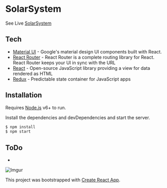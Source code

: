 # SolarSystem


See Live [SolarSystem](https://chriswiles.github.io/SolarSystem)


## Tech

- [Material UI](http://www.material-ui.com/) - Google's material design UI components built with React.
- [React Router](https://github.com/ReactTraining/react-router/tree/master/docs) - React Router is a complete routing library for React. React Router keeps your UI in sync with the URL
- [React](https://facebook.github.io/react/docs/getting-started.html) - Open-source JavaScript library providing a view for data rendered as HTML
- [Redux](https://github.com/reactjs/redux) - Predictable state container for JavaScript apps

## Installation

Requires [Node.js](https://nodejs.org/) v6+ to run.

Install the dependencies and devDependencies and start the server.

```sh
$ npm install
$ npm start
```

## ToDo
*

![Imgur](http://i.imgur.com/4dsfgdf32.gif)

This project was bootstrapped with [Create React App](https://github.com/facebookincubator/create-react-app).
